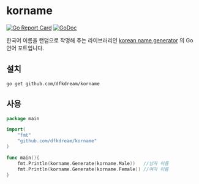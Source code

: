 # korname
[![Go Report Card](https://goreportcard.com/badge/github.com/dfkdream/korname)](https://goreportcard.com/report/github.com/dfkdream/korname)
[![GoDoc](https://godoc.org/github.com/dfkdream/korname?status.svg)](https://godoc.org/github.com/dfkdream/korname)

한국어 이름을 랜덤으로 작명해 주는 라이브러리인 [korean name generator](https://github.com/agemor/korean-name-generator) 의 Go 언어 포트입니다.

## 설치

```
go get github.com/dfkdream/korname
```
## 사용

```go
package main

import(
    "fmt"
    "github.com/dfkdream/korname"
)

func main(){
    fmt.Println(korname.Generate(korname.Male))   //남자 이름
    fmt.Println(korname.Generate(korname.Female)) //여자 이름
}
```